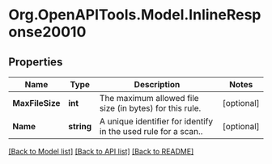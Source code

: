 
# Org.OpenAPITools.Model.InlineResponse20010

## Properties

Name | Type | Description | Notes
------------ | ------------- | ------------- | -------------
**MaxFileSize** | **int** | The maximum allowed file size (in bytes) for this rule. | [optional] 
**Name** | **string** | A unique identifier for identify in the used rule for a scan.. | [optional] 

[[Back to Model list]](../README.md#documentation-for-models)
[[Back to API list]](../README.md#documentation-for-api-endpoints)
[[Back to README]](../README.md)

